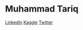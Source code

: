                                                            
# Muhammad Tariq


[LinkedIn](https://www.linkedin.com/in/mahartariq/)
[Kaggle](https://www.kaggle.com/tariqsays)
[Twitter](https://twitter.com/tari_says)


                                             
                                                                
                                                                          
                                                 
                   
              
